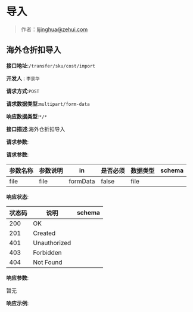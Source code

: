 # 导入

> 作者：lijinghua@zehui.com

## 海外仓折扣导入


**接口地址**:`/transfer/sku/cost/import`

**开发人** : `李景华`

**请求方式**:`POST`


**请求数据类型**:`multipart/form-data`


**响应数据类型**:`*/*`


**接口描述**:海外仓折扣导入


**请求参数**:


**请求参数**:


| 参数名称 | 参数说明 | in    | 是否必须 | 数据类型 | schema |
| -------- | -------- | ----- | -------- | -------- | ------ |
|file|file|formData|false|file||


**响应状态**:


| 状态码 | 说明 | schema |
| -------- | -------- | ----- | 
|200|OK||
|201|Created||
|401|Unauthorized||
|403|Forbidden||
|404|Not Found||


**响应参数**:


暂无


**响应示例**:
```javascript

```